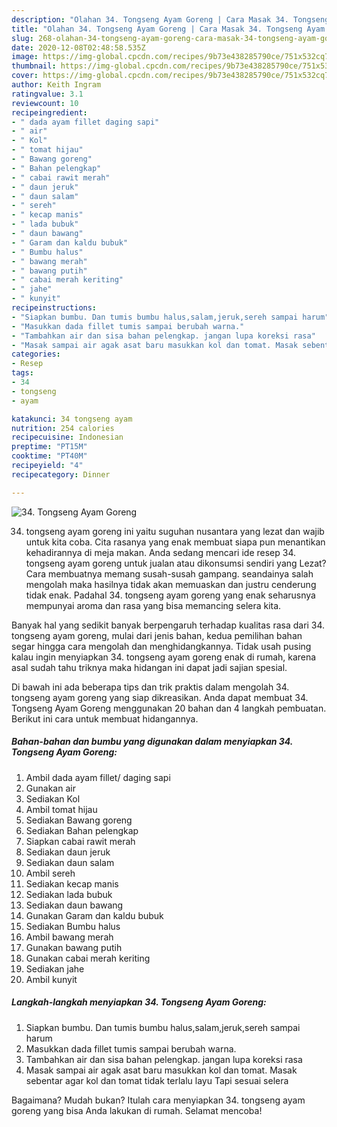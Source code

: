 ```yaml
---
description: "Olahan 34. Tongseng Ayam Goreng | Cara Masak 34. Tongseng Ayam Goreng Yang Sempurna"
title: "Olahan 34. Tongseng Ayam Goreng | Cara Masak 34. Tongseng Ayam Goreng Yang Sempurna"
slug: 268-olahan-34-tongseng-ayam-goreng-cara-masak-34-tongseng-ayam-goreng-yang-sempurna
date: 2020-12-08T02:48:58.535Z
image: https://img-global.cpcdn.com/recipes/9b73e438285790ce/751x532cq70/34-tongseng-ayam-goreng-foto-resep-utama.jpg
thumbnail: https://img-global.cpcdn.com/recipes/9b73e438285790ce/751x532cq70/34-tongseng-ayam-goreng-foto-resep-utama.jpg
cover: https://img-global.cpcdn.com/recipes/9b73e438285790ce/751x532cq70/34-tongseng-ayam-goreng-foto-resep-utama.jpg
author: Keith Ingram
ratingvalue: 3.1
reviewcount: 10
recipeingredient:
- " dada ayam fillet daging sapi"
- " air"
- " Kol"
- " tomat hijau"
- " Bawang goreng"
- " Bahan pelengkap"
- " cabai rawit merah"
- " daun jeruk"
- " daun salam"
- " sereh"
- " kecap manis"
- " lada bubuk"
- " daun bawang"
- " Garam dan kaldu bubuk"
- " Bumbu halus"
- " bawang merah"
- " bawang putih"
- " cabai merah keriting"
- " jahe"
- " kunyit"
recipeinstructions:
- "Siapkan bumbu. Dan tumis bumbu halus,salam,jeruk,sereh sampai harum"
- "Masukkan dada fillet tumis sampai berubah warna."
- "Tambahkan air dan sisa bahan pelengkap. jangan lupa koreksi rasa"
- "Masak sampai air agak asat baru masukkan kol dan tomat. Masak sebentar agar kol dan tomat tidak terlalu layu Tapi sesuai selera"
categories:
- Resep
tags:
- 34
- tongseng
- ayam

katakunci: 34 tongseng ayam 
nutrition: 254 calories
recipecuisine: Indonesian
preptime: "PT15M"
cooktime: "PT40M"
recipeyield: "4"
recipecategory: Dinner

---
```



![34. Tongseng Ayam Goreng](https://img-global.cpcdn.com/recipes/9b73e438285790ce/751x532cq70/34-tongseng-ayam-goreng-foto-resep-utama.jpg)


34. tongseng ayam goreng ini yaitu suguhan nusantara yang lezat dan wajib untuk kita coba. Cita rasanya yang enak membuat siapa pun menantikan kehadirannya di meja makan.
Anda sedang mencari ide resep 34. tongseng ayam goreng untuk jualan atau dikonsumsi sendiri yang Lezat? Cara membuatnya memang susah-susah gampang. seandainya salah mengolah maka hasilnya tidak akan memuaskan dan justru cenderung tidak enak. Padahal 34. tongseng ayam goreng yang enak seharusnya mempunyai aroma dan rasa yang bisa memancing selera kita.



Banyak hal yang sedikit banyak berpengaruh terhadap kualitas rasa dari 34. tongseng ayam goreng, mulai dari jenis bahan, kedua pemilihan bahan segar hingga cara mengolah dan menghidangkannya. Tidak usah pusing kalau ingin menyiapkan 34. tongseng ayam goreng enak di rumah, karena asal sudah tahu triknya maka hidangan ini dapat jadi sajian spesial.


Di bawah ini ada beberapa tips dan trik praktis dalam mengolah 34. tongseng ayam goreng yang siap dikreasikan. Anda dapat membuat 34. Tongseng Ayam Goreng menggunakan 20 bahan dan 4 langkah pembuatan. Berikut ini cara untuk membuat hidangannya.

<!--inarticleads1-->

##### Bahan-bahan dan bumbu yang digunakan dalam menyiapkan 34. Tongseng Ayam Goreng:

1. Ambil  dada ayam fillet/ daging sapi
1. Gunakan  air
1. Sediakan  Kol
1. Ambil  tomat hijau
1. Sediakan  Bawang goreng
1. Sediakan  Bahan pelengkap
1. Siapkan  cabai rawit merah
1. Sediakan  daun jeruk
1. Sediakan  daun salam
1. Ambil  sereh
1. Sediakan  kecap manis
1. Sediakan  lada bubuk
1. Sediakan  daun bawang
1. Gunakan  Garam dan kaldu bubuk
1. Sediakan  Bumbu halus
1. Ambil  bawang merah
1. Gunakan  bawang putih
1. Gunakan  cabai merah keriting
1. Sediakan  jahe
1. Ambil  kunyit




<!--inarticleads2-->

##### Langkah-langkah menyiapkan 34. Tongseng Ayam Goreng:

1. Siapkan bumbu. Dan tumis bumbu halus,salam,jeruk,sereh sampai harum
1. Masukkan dada fillet tumis sampai berubah warna.
1. Tambahkan air dan sisa bahan pelengkap. jangan lupa koreksi rasa
1. Masak sampai air agak asat baru masukkan kol dan tomat. Masak sebentar agar kol dan tomat tidak terlalu layu Tapi sesuai selera




Bagaimana? Mudah bukan? Itulah cara menyiapkan 34. tongseng ayam goreng yang bisa Anda lakukan di rumah. Selamat mencoba!
